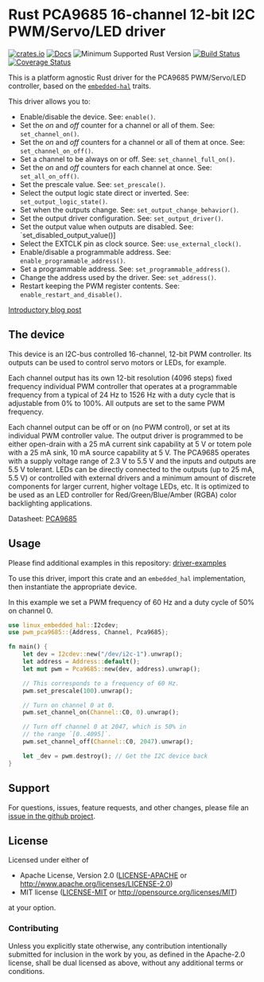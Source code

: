 # Rust PCA9685 16-channel 12-bit I2C PWM/Servo/LED driver

[![crates.io](https://img.shields.io/crates/v/pwm-pca9685.svg)](https://crates.io/crates/pwm-pca9685)
[![Docs](https://docs.rs/pwm-pca9685/badge.svg)](https://docs.rs/pwm-pca9685)
![Minimum Supported Rust Version](https://img.shields.io/badge/rustc-1.34+-blue.svg)
[![Build Status](https://github.com/eldruin/pwm-pca9685-rs/workflows/Build/badge.svg)](https://github.com/eldruin/pwm-pca9685-rs/actions?query=workflow%3ABuild)
[![Coverage Status](https://coveralls.io/repos/github/eldruin/pwm-pca9685-rs/badge.svg?branch=master)](https://coveralls.io/github/eldruin/pwm-pca9685-rs?branch=master)

This is a platform agnostic Rust driver for the PCA9685 PWM/Servo/LED
controller, based on the [`embedded-hal`] traits.

[`embedded-hal`]: https://github.com/rust-embedded/embedded-hal

This driver allows you to:
- Enable/disable the device. See: `enable()`.
- Set the _on_ and _off_ counter for a channel or all of them. See: `set_channel_on()`.
- Set the _on_ and _off_ counters for a channel or all of them at once. See: `set_channel_on_off()`.
- Set a channel to be always on or off. See: `set_channel_full_on()`.
- Set the _on_ and _off_ counters for each channel at once. See: `set_all_on_off()`.
- Set the prescale value. See: `set_prescale()`.
- Select the output logic state direct or inverted. See: `set_output_logic_state()`.
- Set when the outputs change. See: `set_output_change_behavior()`.
- Set the output driver configuration. See: `set_output_driver()`.
- Set the output value when outputs are disabled. See: `set_disabled_output_value()]
- Select the EXTCLK pin as clock source. See: `use_external_clock()`.
- Enable/disable a programmable address. See: `enable_programmable_address()`.
- Set a programmable address. See: `set_programmable_address()`.
- Change the address used by the driver. See: `set_address()`.
- Restart keeping the PWM register contents. See: `enable_restart_and_disable()`.

[Introductory blog post](https://blog.eldruin.com/pca9685-pwm-led-servo-controller-driver-in-rust/)

## The device

This device is an I2C-bus controlled 16-channel, 12-bit PWM controller.
Its outputs can be used to control servo motors or LEDs, for example.

Each channel output has its own 12-bit resolution (4096 steps) fixed
frequency individual PWM controller that operates at a programmable
frequency from a typical of 24 Hz to 1526 Hz with a duty cycle that is
adjustable from 0% to 100%.
All outputs are set to the same PWM frequency.

Each channel output can be off or on (no PWM control), or set at its
individual PWM controller value. The output driver is programmed to be
either open-drain with a 25 mA current sink capability at 5 V or totem pole
with a 25 mA sink, 10 mA source capability at 5 V. The PCA9685 operates
with a supply voltage range of 2.3 V to 5.5 V and the inputs and outputs
are 5.5 V tolerant. LEDs can be directly connected to the outputs (up to
25 mA, 5.5 V) or controlled with external drivers and a minimum amount of
discrete components for larger current, higher voltage LEDs, etc.
It is optimized to be used as an LED controller for Red/Green/Blue/Amber
(RGBA) color backlighting applications.

Datasheet: [PCA9685](https://www.nxp.com/docs/en/data-sheet/PCA9685.pdf)

## Usage

Please find additional examples in this repository: [driver-examples]

[driver-examples]: https://github.com/eldruin/driver-examples

To use this driver, import this crate and an `embedded_hal` implementation,
then instantiate the appropriate device.

In this example we set a PWM frequency of 60 Hz and a duty cycle of 50%
on channel 0.
```rust
use linux_embedded_hal::I2cdev;
use pwm_pca9685::{Address, Channel, Pca9685};

fn main() {
    let dev = I2cdev::new("/dev/i2c-1").unwrap();
    let address = Address::default();
    let mut pwm = Pca9685::new(dev, address).unwrap();

    // This corresponds to a frequency of 60 Hz.
    pwm.set_prescale(100).unwrap();

    // Turn on channel 0 at 0.
    pwm.set_channel_on(Channel::C0, 0).unwrap();

    // Turn off channel 0 at 2047, which is 50% in
    // the range `[0..4095]`.
    pwm.set_channel_off(Channel::C0, 2047).unwrap();

    let _dev = pwm.destroy(); // Get the I2C device back
}
```

## Support

For questions, issues, feature requests, and other changes, please file an
[issue in the github project](https://github.com/eldruin/pwm-pca9685-rs/issues).

## License

Licensed under either of

 * Apache License, Version 2.0 ([LICENSE-APACHE](LICENSE-APACHE) or
   http://www.apache.org/licenses/LICENSE-2.0)
 * MIT license ([LICENSE-MIT](LICENSE-MIT) or
   http://opensource.org/licenses/MIT)

at your option.

### Contributing

Unless you explicitly state otherwise, any contribution intentionally submitted
for inclusion in the work by you, as defined in the Apache-2.0 license, shall
be dual licensed as above, without any additional terms or conditions.

